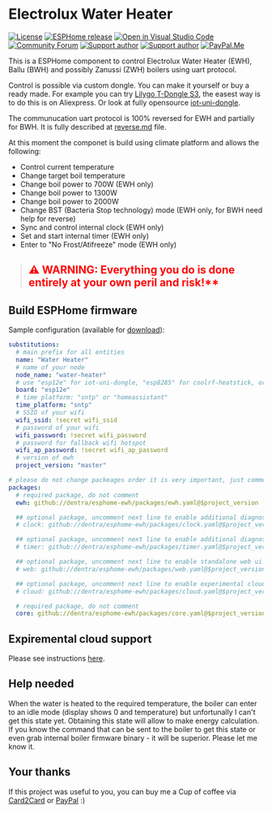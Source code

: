 # Electrolux Water Heater

[![License][license-shield]][license]
[![ESPHome release][esphome-release-shield]][esphome-release]
[![Open in Visual Studio Code][open-in-vscode-shield]][open-in-vscode]
[![Community Forum][community-forum-shield]][community-forum]
[![Support author][donate-tinkoff-shield]][donate-tinkoff]
[![Support author][donate-boosty-shield]][donate-boosty]
[![PayPal.Me][paypal-me-shield]][paypal-me]

[license-shield]: https://img.shields.io/static/v1?label=License&message=MIT&color=orange&logo=license
[license]: https://opensource.org/licenses/MIT

[esphome-release-shield]: https://img.shields.io/static/v1?label=ESPHome&message=2023.12.6&color=green&logo=esphome
[esphome-release]: https://GitHub.com/esphome/esphome/releases/

[open-in-vscode-shield]: https://img.shields.io/static/v1?label=+&message=Open+in+VSCode&color=blue&logo=visualstudiocode
[open-in-vscode]: https://open.vscode.dev/dentra/esphome-components

[community-forum-shield]: https://img.shields.io/static/v1.svg?label=%20&message=Forum&style=popout&color=41bdf5&logo=HomeAssistant&logoColor=white
[community-forum]: https://community.home-assistant.io/t/electrolux-water-heater-integration/368498

[donate-tinkoff-shield]: https://img.shields.io/static/v1?label=Support+Author&message=Tinkoff&color=yellow
[donate-tinkoff]: https://www.tinkoff.ru/cf/3dZPaLYDBAI

[donate-boosty-shield]: https://img.shields.io/static/v1?label=Support+Author&message=Boosty&color=red
[donate-boosty]: https://boosty.to/dentra

[paypal-me-shield]: https://img.shields.io/static/v1.svg?label=%20&message=PayPal.Me&logo=paypal
[paypal-me]: https://paypal.me/dentra0


This is a ESPHome component to control Electrolux Water Heater (EWH), Ballu (BWH) and possibly Zanussi (ZWH) boilers using uart protocol.

Control is possible via custom dongle. You can make it yourself or buy a ready made.
For example you can try [Lilygo T-Dongle S3](https://github.com/Xinyuan-LilyGO/T-Dongle-S3), the easest way is to do this is on Aliexpress.
Or look at fully opensource [iot-uni-dongle](https://github.com/dudanov/iot-uni-dongle).

The communucation uart protocol is 100% reversed for EWH and partially for BWH. It is fully described at [reverse.md](reverse.md) file.

At this moment the componet is build using climate platform and allows the following:
* Control current temperature
* Change target boil temperature
* Change boil power to 700W (EWH only)
* Change boil power to 1300W
* Change boil power to 2000W
* Change BST (Bacteria Stop technology) mode (EWH only, for BWH need help for reverse)
* Sync and control internal clock (EWH only)
* Set and start internal timer (EWH only)
* Enter to "No Frost/Atifreeze" mode (EWH only)


>
> ## <font color="red">⚠️ WARNING: Everything you do is done entirely at your own peril and risk!**</font>
>

## Build ESPHome firmware

Sample configuration (available for [download](ewh.yaml)):

```yaml
substitutions:
  # main prefix for all entities
  name: "Water Heater"
  # name of your node
  node_name: "water-heater"
  # use "esp12e" for iot-uni-dongle, "esp8285" for coolrf-heatstick, or your own if you know it
  board: "esp12e"
  # time platform: "sntp" or "homeassistant"
  time_platform: "sntp"
  # SSID of your wifi
  wifi_ssid: !secret wifi_ssid
  # password of your wifi
  wifi_password: !secret wifi_password
  # password for fallback wifi hotspot
  wifi_ap_password: !secret wifi_ap_password
  # version of ewh
  project_version: "master"

# please do not change packeages order it is very important, just comment/uncomment
packages:
  # required package, do not comment
  ewh: github://dentra/esphome-ewh/packages/ewh.yaml@$project_version

  ## optional package, uncomment next line to enable additional diagnostic clock sensor
  # clock: github://dentra/esphome-ewh/packages/clock.yaml@$project_version

  ## optional package, uncomment next line to enable additional diagnostic timer sensor
  # timer: github://dentra/esphome-ewh/packages/timer.yaml@$project_version

  ## optional package, uncomment next line to enable standalone web ui
  # web: github://dentra/esphome-ewh/packages/web.yaml@$project_version

  ## optional package, uncomment next line to enable experimental cloud support
  # cloud: github://dentra/esphome-ewh/packages/cloud.yaml@$project_version

  # required package, do not comment
  core: github://dentra/esphome-ewh/packages/core.yaml@$project_version
```

## Expiremental cloud support

Please see instructions [here](components/hf_lpt220/README.md).

## Help needed

When the water is heated to the required temperature, the boiler can enter to an idle mode (display shows 0 and temperature) but unfortunally I can't get this state yet. Obtaining this state will allow to make energy calculation. If you know the command that can be sent to the boiler to get this state or even grab internal boiler firmware binary - it will be superior. Please let me know it.

## Your thanks
If this project was useful to you, you can buy me a Cup of coffee via
[Card2Card](https://www.tinkoff.ru/cf/3dZPaLYDBAI) or [PayPal](https://paypal.me/dentra0) :)

